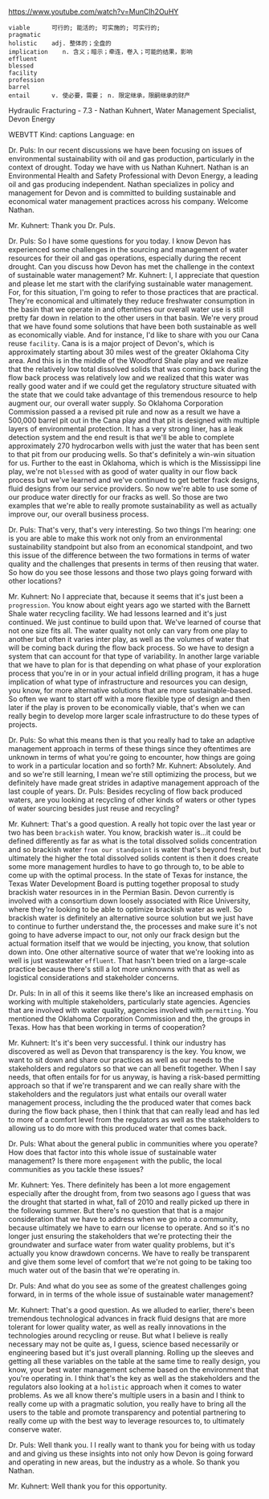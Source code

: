 https://www.youtube.com/watch?v=MunClh2OuHY

```  
viable      可行的; 能活的; 可实施的; 可实行的;
pragmatic  
holistic    adj. 整体的；全盘的        
implication    n. 含义；暗示；牵连，卷入；可能的结果，影响  
effluent  
blessed    
facility      
profession    
barrel    
entail      v. 使必要，需要； n. 限定继承，限嗣继承的财产
```

Hydraulic Fracturing - 7.3 - Nathan Kuhnert, Water Management Specialist, Devon Energy

WEBVTT Kind: captions Language: en 

Dr. Puls: In our recent discussions we have been focusing on issues of environmental sustainability with oil and gas production, particularly in the context of drought. Today we have with us Nathan Kuhnert. Nathan is an Environmental Health and Safety Professional with Devon Energy, a leading oil and gas producing independent. Nathan specializes in policy and management for Devon and is committed to building sustainable and economical water management practices across his company. Welcome Nathan. 

Mr. Kuhnert: Thank you Dr. Puls. 

Dr. Puls: So I have some questions for you today. I know Devon has experienced some challenges in the sourcing and management of water resources for their oil and gas operations, especially during the recent drought. Can you discuss how Devon has met the challenge in the context of sustainable water management? Mr. Kuhnert: I, I appreciate that question and please let me start with the clarifying sustainable water management. For, for this situation, I'm going to refer to those practices that are practical. They're economical and ultimately they reduce freshwater consumption in the basin that we operate in and oftentimes our overall water use is still pretty far down in relation to the other users in that basin. We're very proud that we have found some solutions that have been both sustainable as well as economically viable. And for instance, I'd like to share with you our Cana reuse `facility`. Cana is is a major project of Devon's, which is approximately starting about 30 miles west of the greater Oklahoma City area. And this is in the middle of the Woodford Shale play and we realize that the relatively low total dissolved solids that was coming back during the flow back process was relatively low and we realized that this water was really good water and if we could get the regulatory structure situated with the state that we could take advantage of this tremendous resource to help augment our, our overall water supply. So Oklahoma Corporation Commission passed a a revised pit rule and now as a result we have a 500,000 barrel pit out in the Cana play and that pit is designed with multiple layers of environmental protection. It has a very strong liner, has a leak detection system and the end result is that we'll be able to complete approximately 270 hydrocarbon wells with just the water that has been sent to that pit from our producing wells. So that's definitely a win-win situation for us. Further to the east in Oklahoma, which is which is the Mississippi line play, we're not `blessed` with as good of water quality in our flow back process but we've learned and we've continued to get better frack designs, fluid designs from our service providers. So now we're able to use some of our produce water directly for our fracks as well. So those are two examples that we're able to really promote sustainability as well as actually improve our, our overall business process. 

Dr. Puls: That's very, that's very interesting. So two things I'm hearing: one is you are able to make this work not only from an environmental sustainability standpoint but also from an economical standpoint, and two this issue of the difference between the two formations in terms of water quality and the challenges that presents in terms of then reusing that water. So how do you see those lessons and those two plays going forward with other locations? 

Mr. Kuhnert: No I appreciate that, because it seems that it's just been a `progression`. You know about eight years ago we started with the Barnett Shale water recycling facility. We had lessons learned and it's just continued. We just continue to build upon that. We've learned of course that not one size fits all. The water quality not only can vary from one play to another but often it varies inter play, as well as the volumes of water that will be coming back during the flow back process. So we have to design a system that can account for that type of variability. In another large variable that we have to plan for is that depending on what phase of your exploration process that you're in or in your actual infield drilling program, it has a huge implication of what type of infrastructure and resources you can design, you know, for more alternative solutions that are more sustainable-based. So often we want to start off with a more flexible type of design and then later if the play is proven to be economically viable, that's when we can really begin to develop more larger scale infrastructure to do these types of projects. 

Dr. Puls: So what this means then is that you really had to take an adaptive management approach in terms of these things since they oftentimes are unknown in terms of what you're going to encounter, how things are going to work in a particular location and so forth? Mr. Kuhnert: Absolutely. And and so we're still learning, I mean we're still optimizing the process, but we definitely have made great strides in adaptive management approach of the last couple of years. Dr. Puls: Besides recycling of flow back produced waters, are you looking at recycling of other kinds of waters or other types of water sourcing besides just reuse and recycling? 

Mr. Kuhnert: That's a good question. A really hot topic over the last year or two has been `brackish` water. You know, brackish water is...it could be defined differently as far as what is the total dissolved solids concentration and so brackish water `from our standpoint` is water that's beyond fresh, but ultimately the higher the total dissolved solids content is then it does create some more management hurdles to have to go through to, to be able to come up with the optimal process. In the state of Texas for instance, the Texas Water Development Board is putting together proposal to study brackish water resources in in the Permian Basin. Devon currently is involved with a consortium down loosely associated with Rice University, where they're looking to be able to optimize brackish water as well. So brackish water is definitely an alternative source solution but we just have to continue to further understand the, the processes and make sure it's not going to have adverse impact to our, not only our frack design but the actual formation itself that we would be injecting, you know, that solution down into. One other alternative source of water that we're looking into as well is just wastewater `effluent`. That hasn't been tried on a large-scale practice because there's still a lot more unknowns with that as well as logistical considerations and stakeholder concerns. 

Dr. Puls: In in all of this it seems like there's like an increased emphasis on working with multiple stakeholders, particularly state agencies. Agencies that are involved with water quality, agencies involved with `permitting`. You mentioned the Oklahoma Corporation Commission and the, the groups in Texas. How has that been working in terms of cooperation? 

Mr. Kuhnert: It's it's been very successful. I think our industry has discovered as well as Devon that transparency is the key. You know, we want to sit down and share our practices as well as our needs to the stakeholders and regulators so that we can all benefit together. When I say needs, that often entails for for us anyway, is having a risk-based permitting approach so that if we're transparent and we can really share with the stakeholders and the regulators just what entails our overall water management process, including the the produced water that comes back during the flow back phase, then I think that that can really lead and has led to more of a comfort level from the regulators as well as the stakeholders to allowing us to do more with this produced water that comes back. 

Dr. Puls: What about the general public in communities where you operate? How does that factor into this whole issue of sustainable water management? Is there more `engagement` with the public, the local communities as you tackle these issues? 

Mr. Kuhnert: Yes. There definitely has been a lot more engagement especially after the drought from, from two seasons ago I guess that was the drought that started in what, fall of 2010 and really picked up there in the following summer. But there's no question that that is a major consideration that we have to address when we go into a community, because ultimately we have to earn our license to operate. And so it's no longer just ensuring the stakeholders that we're protecting their the groundwater and surface water from water quality problems, but it's actually you know drawdown concerns. We have to really be transparent and give them some level of comfort that we're not going to be taking too much water out of the basin that we're operating in. 

Dr. Puls: And what do you see as some of the greatest challenges going forward, in in terms of the whole issue of sustainable water management? 

Mr. Kuhnert: That's a good question. As we alluded to earlier, there's been tremendous technological advances in frack fluid designs that are more tolerant for lower quality water, as well as really innovations in the technologies around recycling or reuse. But what I believe is really necessary may not be quite as, I guess, science based necessarily or engineering based but it's just overall planning. Rolling up the sleeves and getting all these variables on the table at the same time to really design, you know, your best water management scheme based on the environment that you're operating in. I think that's the key as well as the stakeholders and the regulators also looking at a `holistic` approach when it comes to water problems. As we all know there's multiple users in a basin and I think to really come up with a pragmatic solution, you really have to bring all the users to the table and promote transparency and potential partnering to really come up with the best way to leverage resources to, to ultimately conserve water. 

Dr. Puls: Well thank you. I I really want to thank you for being with us today and and giving us these insights into not only how Devon is going forward and operating in new areas, but the industry as a whole. So thank you Nathan. 

Mr. Kuhnert: Well thank you for this opportunity. 
